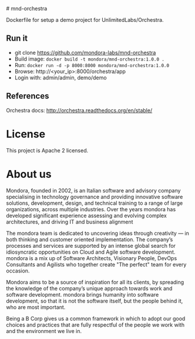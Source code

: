 # mnd-orchestra

Dockerfile for setup a demo project for UnlimitedLabs/Orchestra.


## Run it

* git clone https://github.com/mondora-labs/mnd-orchestra
* Build image: `docker build -t mondora/mnd-orchestra:1.0.0 .`
* Run: `docker run -d -p 8000:8000 mondora/mnd-orchestra:1.0.0`
* Browse: http://<your_ip>:8000/orchestra/app
* Login with: admin/admin, demo/demo 

## References

Orchestra docs: http://orchestra.readthedocs.org/en/stable/

# License

This project is Apache 2 licensed.

# About us 
Mondora, founded in 2002, is an Italian software and advisory company specialising in technology governance and providing innovative software solutions, development, design, and technical training to a range of large organizations, across multiple industries. Over the years mondora has developed significant experience assessing and evolving complex architectures, and driving IT and business alignment

The mondora team is dedicated to uncovering ideas through creativity — in both thinking and customer oriented implementation. The company’s processes and services are supported by an intense global search for idiosyncratic opportunities on Cloud and Agile software development. mondora is a mix up of Software Architects, Visionary People, DevOps Consultants and Agilists who together create "The perfect" team for every occasion.

Mondora aims to be a source of inspiration for all its clients, by spreading the knowledge of the company’s unique approach towards work and software development. mondora brings humanity into software development, so that it is not the software itself, but the people behind it, who are most important. 

Being a B Corp gives us a common framework in which to adopt our good choices and practices that are fully respectful of the people we work with and the environment we live in.